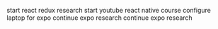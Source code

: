 start react redux research
start youtube react native course
configure laptop for expo
continue expo research
continue expo research
